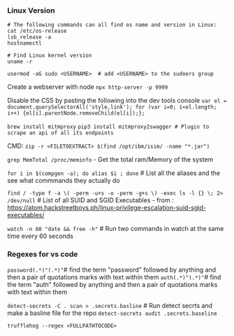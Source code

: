 
### Linux Version
```
# The following commands can all find os name and version in Linux:
cat /etc/os-release
lsb_release -a
hostnamectl

# Find Linux kernel version
uname -r 
```
`usermod -aG sudo <USERNAME>  # add <USERNAME> to the sudoers group` 


Create a webserver with node
`npx http-server -p 9999`


Disable the CSS by pasting the following into the dev tools console
`var el = document.querySelectorAll('style,link'); for (var i=0; i<el.length; i++) {el[i].parentNode.removeChild(el[i]);};`


`brew install mitmproxy`
`pip3 install mitmproxy2swagger # Plugin to scrape an api of all its endpoints`


CMD: `zip -r <FILETOEXTRACT> $(find /opt/ibm/isim/ -name "*.jar")`


`grep MemTotal /proc/meminfo` - Get the total ram/Memory of the system


`for i in $(compgen -a); do alias $i ; done` # List all the aliases and the see what commmands they actually do



`find / -type f -a \( -perm -u+s -o -perm -g+s \) -exec ls -l {} \; 2> /dev/null` # List of all SUID and SGID Executables - from : https://atom.hackstreetboys.ph/linux-privilege-escalation-suid-sgid-executables/



`watch -n 60 "date && free -h"` # Run two commands in watch at the same time every 60 seconds


### Regexes for vs code

`password(.*)"(.*)"`# find the term "password" followed by anything and then a pair of quotations marks with text within them
`auth(.*)"(.*)"`# find the term "auth" followed by anything and then a pair of quotations marks with text within them


`detect-secrets -C . scan > .secrets.basline` # Run detect secrts and make a basline file for the repo
`detect-secrets audit .secrets.baseline`

`trufflehog --regex <FULLPATHTOCODE>`


